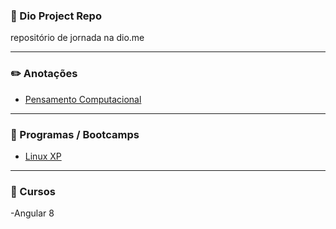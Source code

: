 ### 🚀 Dio Project Repo
repositório de jornada na dio.me
<hr/>

### ✏️ Anotações 
- <a href="https://www.notion.so/Pensamento-Computacional-df29d1eea4f8454f95517498d1e1e17d">Pensamento Computacional</a>
 <hr/> 

### 🔭 Programas / Bootcamps
- <a href="https://web.dio.me/track/5185f031-7dc5-466e-bffb-2db01bf7abb3">Linux XP</a> 
<hr/>

### 📙 Cursos
-Angular 8
